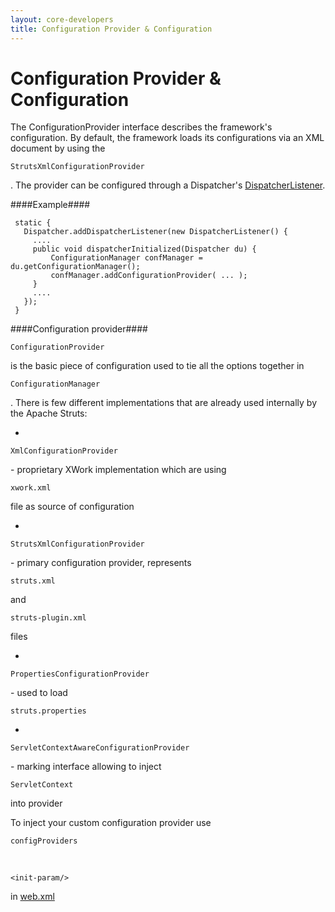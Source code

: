 ```yaml
---
layout: core-developers
title: Configuration Provider & Configuration
---
```


# Configuration Provider & Configuration

The ConfigurationProvider interface describes the framework's configuration\. By default, the framework loads its configurations via an XML document by using the 

~~~~~~~
StrutsXmlConfigurationProvider
~~~~~~~
\. The provider can be configured through a Dispatcher's [DispatcherListener](dispatcher-listener.html)\.

####Example####



~~~~~~~
 static {
   Dispatcher.addDispatcherListener(new DispatcherListener() {
     ....
     public void dispatcherInitialized(Dispatcher du) {
         ConfigurationManager confManager = du.getConfigurationManager();
         confManager.addConfigurationProvider( ... );
     }
     ....
   });
 }

~~~~~~~

####Configuration provider####



~~~~~~~
ConfigurationProvider
~~~~~~~
 is the basic piece of configuration used to tie all the options together in 

~~~~~~~
ConfigurationManager
~~~~~~~
\. There is few different implementations that are already used internally by the Apache Struts:

+ 

~~~~~~~
XmlConfigurationProvider
~~~~~~~
 \- proprietary XWork implementation which are using 

~~~~~~~
xwork.xml
~~~~~~~
 file as source of configuration 

+ 

~~~~~~~
StrutsXmlConfigurationProvider
~~~~~~~
 \- primary configuration provider, represents 

~~~~~~~
struts.xml
~~~~~~~
 and 

~~~~~~~
struts-plugin.xml
~~~~~~~
 files

+ 

~~~~~~~
PropertiesConfigurationProvider
~~~~~~~
 \- used to load 

~~~~~~~
struts.properties
~~~~~~~

+ 

~~~~~~~
ServletContextAwareConfigurationProvider
~~~~~~~
 \- marking interface allowing to inject 

~~~~~~~
ServletContext
~~~~~~~
 into provider

To inject your custom configuration provider use 

~~~~~~~
configProviders
~~~~~~~
 

~~~~~~~
<init-param/>
~~~~~~~
 in [web.xml](web-xml.html)
